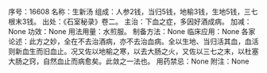 序号：16608
名称：生新汤
组成：人参2钱，当归5钱，地榆3钱，生地5钱，三七根末3钱。
出处：《石室秘录》卷二。
主治：下血之症，多因好酒成病。
加减：None
功效：None
用法用量：水煎服。
制备方法：None
临床应用：None
各家论述：此方之妙，全在不去治酒病，亦不去治血病。全以生地、当归活其血，血活则新血生而旧血止。况又佐以地榆之寒，以去大肠之火，又佐以三七之末，以杜塞大肠之窍，自然血止而病愈矣。此敛之一法也。
用药禁忌：None
附注：None
